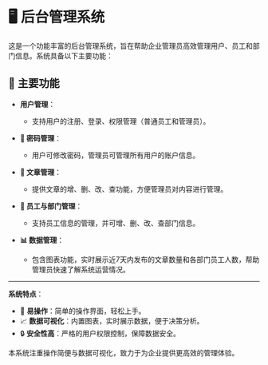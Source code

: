 # 🖥️ 后台管理系统

这是一个功能丰富的后台管理系统，旨在帮助企业管理员高效管理用户、员工和部门信息。系统具备以下主要功能：

## 🌟 主要功能

- **用户管理**：
    - 支持用户的注册、登录、权限管理（普通员工和管理员）。

- **🔑 密码管理**：
    - 用户可修改密码，管理员可管理所有用户的账户信息。

- **📝 文章管理**：
    - 提供文章的增、删、改、查功能，方便管理员对内容进行管理。

- **👥 员工与部门管理**：
    - 支持员工信息的管理，并可增、删、改、查部门信息。

- **📊 数据管理**：
    - 包含图表功能，实时展示近7天内发布的文章数量和各部门员工人数，帮助管理员快速了解系统运营情况。

---

**系统特点**：
- 💼 **易操作**：简单的操作界面，轻松上手。
- 📈 **数据可视化**：内置图表，实时展示数据，便于决策分析。
- 🔒 **安全性高**：严格的用户权限控制，保障数据安全。

本系统注重操作简便与数据可视化，致力于为企业提供更高效的管理体验。

